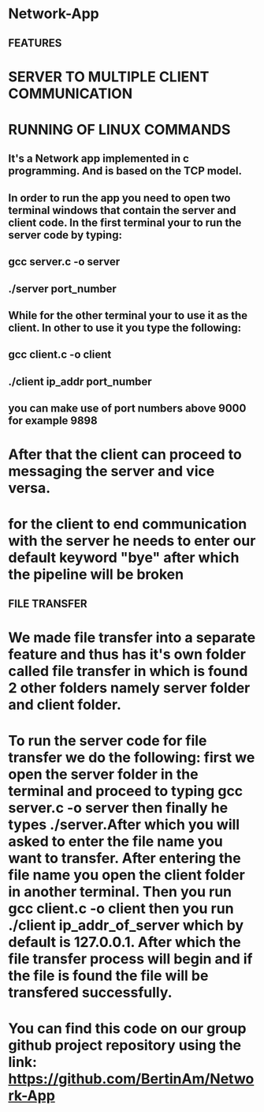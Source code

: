 # Network-App

##
## FEATURES
# SERVER TO MULTIPLE CLIENT COMMUNICATION 
# RUNNING OF LINUX COMMANDS

## It's a Network app implemented in c programming. And is based on the TCP model.
## In order to run the app you need to open two terminal windows that contain the server and client code. In the first terminal your to run the server code by typing:

## gcc server.c -o server
## ./server port_number

## While for the other terminal your to use it as the client. In other to use it you type the following:

## gcc client.c -o client
## ./client ip_addr port_number
## you can make use of port numbers above 9000 for example 9898

# After that the client can proceed to messaging the server and vice versa.

# for the client to end communication with the server he needs to enter our default keyword "bye" after which the pipeline will be broken

## FILE TRANSFER

# We made file transfer into a separate feature and thus has it's own folder called file transfer in which is found 2 other folders namely server folder and client folder.
# To run the server code for file transfer we do the following: first we open the server folder in the terminal and proceed to typing gcc server.c -o server then finally he types ./server.After which you will asked to enter the file name you want to transfer. After entering the file name you open the client folder in another terminal. Then you run gcc client.c -o client then you run ./client ip_addr_of_server which by default is 127.0.0.1. After which the file transfer process will begin and if the file is found the file will be transfered successfully.

# You can find this code on our group github project repository using the link: https://github.com/BertinAm/Network-App

